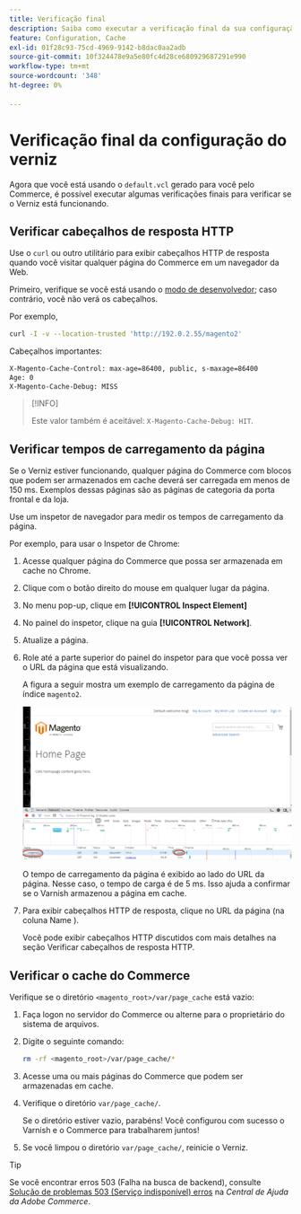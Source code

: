 ```yaml
---
title: Verificação final
description: Saiba como executar a verificação final da sua configuração de verniz com o Adobe Commerce. Descubra as etapas de teste e as técnicas de solução de problemas.
feature: Configuration, Cache
exl-id: 01f28c93-75cd-4969-9142-b8dac0aa2adb
source-git-commit: 10f324478e9a5e80fc4d28ce680929687291e990
workflow-type: tm+mt
source-wordcount: '348'
ht-degree: 0%

---
```


# Verificação final da configuração do verniz

Agora que você está usando o `default.vcl` gerado para você pelo Commerce, é possível executar algumas verificações finais para verificar se o Verniz está funcionando.

## Verificar cabeçalhos de resposta HTTP

Use o `curl` ou outro utilitário para exibir cabeçalhos HTTP de resposta quando você visitar qualquer página do Commerce em um navegador da Web.

Primeiro, verifique se você está usando o [modo de desenvolvedor](../cli/set-mode.md#change-to-developer-mode); caso contrário, você não verá os cabeçalhos.

Por exemplo,

```bash
curl -I -v --location-trusted 'http://192.0.2.55/magento2'
```

Cabeçalhos importantes:

```
X-Magento-Cache-Control: max-age=86400, public, s-maxage=86400
Age: 0
X-Magento-Cache-Debug: MISS
```

>[!INFO]
>
>Este valor também é aceitável: `X-Magento-Cache-Debug: HIT`.

## Verificar tempos de carregamento da página

Se o Verniz estiver funcionando, qualquer página do Commerce com blocos que podem ser armazenados em cache deverá ser carregada em menos de 150 ms. Exemplos dessas páginas são as páginas de categoria da porta frontal e da loja.

Use um inspetor de navegador para medir os tempos de carregamento da página.

Por exemplo, para usar o Inspetor de Chrome:

1. Acesse qualquer página do Commerce que possa ser armazenada em cache no Chrome.
1. Clique com o botão direito do mouse em qualquer lugar da página.
1. No menu pop-up, clique em **[!UICONTROL Inspect Element]**
1. No painel do inspetor, clique na guia **[!UICONTROL Network]**.
1. Atualize a página.
1. Role até a parte superior do painel do inspetor para que você possa ver o URL da página que está visualizando.

   A figura a seguir mostra um exemplo de carregamento da página de índice `magento2`.

   ![Clique na página que você está visualizando](../../assets/configuration/varnish-inspector.png)

   O tempo de carregamento da página é exibido ao lado do URL da página. Nesse caso, o tempo de carga é de 5 ms. Isso ajuda a confirmar se o Varnish armazenou a página em cache.

1. Para exibir cabeçalhos HTTP de resposta, clique no URL da página (na coluna Name ).

   Você pode exibir cabeçalhos HTTP discutidos com mais detalhes na seção Verificar cabeçalhos de resposta HTTP.

## Verificar o cache do Commerce

Verifique se o diretório `<magento_root>/var/page_cache` está vazio:

1. Faça logon no servidor do Commerce ou alterne para o proprietário do sistema de arquivos.
1. Digite o seguinte comando:

   ```bash
   rm -rf <magento_root>/var/page_cache/*
   ```

1. Acesse uma ou mais páginas do Commerce que podem ser armazenadas em cache.
1. Verifique o diretório `var/page_cache/`.

   Se o diretório estiver vazio, parabéns! Você configurou com sucesso o Varnish e o Commerce para trabalharem juntos!

1. Se você limpou o diretório `var/page_cache/`, reinicie o Verniz.

>[!TIP]
>
>Se você encontrar erros 503 (Falha na busca de backend), consulte [Solução de problemas 503 (Serviço indisponível) erros](https://experienceleague.adobe.com/docs/commerce-knowledge-base/kb/troubleshooting/miscellaneous/troubleshooting-503-errors.html) na _Central de Ajuda da Adobe Commerce_.
